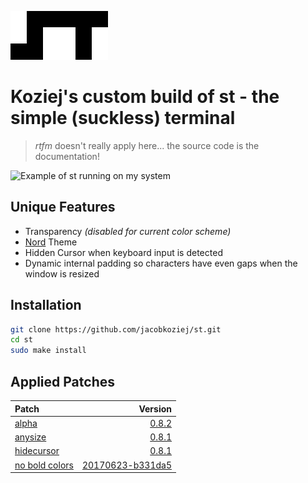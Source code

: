 [![st logo](st.png)](https://st.suckless.org/)
# Koziej's custom build of st - the simple (suckless) terminal
> *rtfm* doesn't really apply here... the source code is the documentation!

![Example of st running on my system](sample.png)

## Unique Features
* Transparency *(disabled for current color scheme)*
* [Nord](https://www.nordtheme.com/) Theme
* Hidden Cursor when keyboard input is detected
* Dynamic internal padding so characters have even gaps when the window is resized

## Installation
```bash
git clone https://github.com/jacobkoziej/st.git
cd st
sudo make install
```

## Applied Patches
| Patch | Version |
| :-- | --: |
| [alpha](https://st.suckless.org/patches/alpha/) | [0.8.2](https://st.suckless.org/patches/alpha/st-alpha-0.8.2.diff) | 
| [anysize](https://st.suckless.org/patches/anysize/) | [0.8.1](https://st.suckless.org/patches/anysize/st-anysize-0.8.1.diff) |
| [hidecursor](https://st.suckless.org/patches/hidecursor/) | [0.8.1](https://st.suckless.org/patches/hidecursor/st-hidecursor-0.8.1.diff) |
| [no bold colors](https://st.suckless.org/patches/solarized/) | [20170623-b331da5](https://st.suckless.org/patches/solarized/st-no_bold_colors-20170623-b331da5.diff) |
